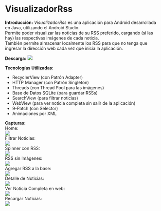 # VisualizadorRss
<b>Introducción:</b>
<i>VisualizadorRss</i> es una aplicación para Android desarrollada en Java, utilizando el Android Studio. <br/>
Permite poder visualizar las noticias de su RSS preferido, cargando (si las hay) las respectivas imágenes de cada noticia. <br/>
También permite almacenar localmente los RSS para que no tenga que ingresar la dirección web cada vez que inicia la aplicación.<br/>

<b>Descarga:</b>
<a href="https://mega.co.nz/#!Mt5FHCDR!xTLYbjeGBpRhX-g_rItC69wZFxzpQnKfCwLA9UUsLo8" target="_blank"><img src="http://k30.kn3.net/B/4/9/9/5/F/EFD.gif"/></a>

<b>Tecnologías Utilizadas:</b>
<ul>
  <li>RecyclerView (con Patrón Adapter)</li>
  <li>HTTP Manager (con Patrón Singleton)</li>
  <li>Threads (con Thread Pool para las imágenes)</li>
  <li>Base de Datos SQLite (para guardar RSSs)</li>
  <li>SearchView (para filtrar noticias)</li>
  <li>WebView (para ver noticia completa sin salir de la aplicación)</li>
  <li>9-Patch (con Selector)</li>
  <li>Animaciones por XML</li>
</ul>

<b>Capturas:</b>
<br>
Home: <br/> <img src="http://i.imgur.com/dYC9bBx.jpg"/> <br/>
Filtrar Noticias: <br/> <img src="http://i.imgur.com/5ByQj1d.jpg"><br/>
Spinner con RSS: <br/> <img src="http://i.imgur.com/rd7woig.jpg"><br/>
RSS sin Imágenes: <br/> <img src="http://i.imgur.com/CcIlmml.jpg"><br/>
Agregar RSS a la base: <br/> <img src="http://i.imgur.com/P5pMRGA.jpg"><br/>
Detalle de Noticias: <br/> <img src="http://i.imgur.com/NBAmgFj.jpg"><br/>
Ver Noticia Completa en web: <br/> <img src="http://i.imgur.com/Id2WCEu.jpg"><br/>
Recargar Noticias: <br/> <img src="http://i.imgur.com/dALipW3.jpg">